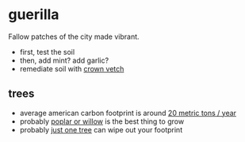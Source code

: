 # guerilla
Fallow patches of the city made vibrant.

* first, test the soil
* then, add mint? add garlic?
* remediate soil with [crown vetch](http://homeguides.sfgate.com/grow-crown-vetch-67937.html)

## trees
* average american carbon footprint is around [20 metric tons / year](https://www.sciencedaily.com/releases/2008/04/080428120658.htm)
* probably [poplar or willow](https://sustainability.stackexchange.com/questions/4328/tree-for-carbon-sequestration-in-temperate-climate?noredirect=1&lq=1) is the best thing to grow
* probably [just one tree](http://www.slate.com/articles/health_and_science/the_green_lantern/2008/01/the_greenest_tree.html) can wipe out your footprint
